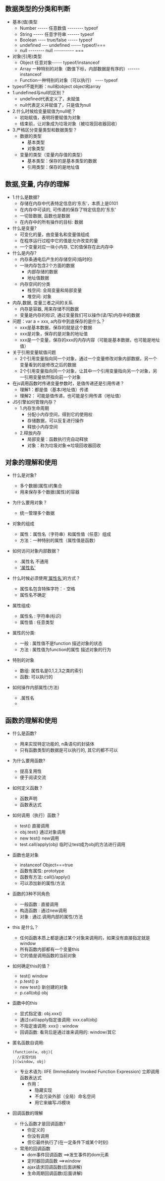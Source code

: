 ## 数据类型的分类和判断
* 基本(值)类型
  * Number ----- 任意数值 -------- typeof
  * String ----- 任意字符串 ------ typeof
  * Boolean ---- true/false ----- typeof
  * undefined --- undefined ----- typeof/===
  * null -------- null ---------- ===
* 对象(引用)类型
  * Object 任意对象----- typeof/instanceof 
  * Array 一种特别的对象（数值下标，内部数据是有序的）------ instanceof
  * Function一种特别的对象（可以执行） ---- typeof
* typeof不能判断：null和object  object和array
* 1.undefined与null的区别？
  * undefined代表定义了，未赋值
  * null代表定义并赋值了，只是值为null
* 2.什么时候给变量赋值为null呢？
  * 初始赋值，表明将要赋值为对象
  * 结束前，让对象成为垃圾对象（被垃圾回收器回收）
* 3.严格区分变量类型和数据类型？
  * 数据的类型
    * 基本类型
    * 对象类型
  * 变量的类型（变量内存值的类型）
    * 基本类型：保存的是基本类型的数据
    * 引用类型：保存的是地址值

## 数据,变量, 内存的理解
* 1.什么是数据?
  * 存储在内存中代表特定信息的‘东东‘，本质上是0101
  * 在内存中可读的, 可传递的保存了特定信息的'东东'
  * 一切皆数据, 函数也是数据
  * 在内存中的所有操作的目标: 数据
* 什么是变量?
  * 可变化的量，由变量名和变量值组成
  * 在程序运行过程中它的值是允许改变的量
  * 一个变量对应一块小内存, 它的值保存在此内存中  
* 什么是内存?
  * 内存条通电后产生的存储空间(临时的)
  * 一块内存包含2个方面的数据
    * 内部存储的数据
    * 地址值数据
  * 内存空间的分类
    * 栈空间: 全局变量和局部变量
    * 堆空间: 对象 
* 内存,数据, 变量三者之间的关系
  * 内存是容器, 用来存储不同数据
  * 变量是内存的标识, 通过变量我们可以操作(读/写)内存中的数据  
* 问题：var a =  xxx,  a内存中到底保存的是什么？
  * xxx是基本数据，保存的就是这个数据
  * xxx是对象，保存的是对象的地址值
  * xxx是一个变量，保存的xxx的内存内容（可能是基本数据，也可能是地址值）
* 关于引用变量赋值问题
  * 2个引用变量指向同一个对象，通过一个变量修改对象内部数据，另一个变量看到的是修改之后的数据
  * 2个引用变量指向同一个对象，让其中一个引用变量指向另一个对象，另一引用变量依然指向前一个对象
* 在js调用函数时传递变量参数时，是值传递还是引用传递？
  * 理解1：都是值（基本/地址值）传递
  * 理解2： 可能是值传递，也可能是引用传递（地址值）
* JS引擎如何管理内存？
  * 1.内存生命周期
    * 分配小内存空间，得到它的使用权
    * 存储数据，可以反复进行操作
    * 释放小内存空间
  * 2.释放内存
    * 局部变量：函数执行完自动释放
    * 对象：称为垃圾对象=>垃圾回收器回收
## 对象的理解和使用
* 什么是对象?
  * 多个数据(属性)的集合
  * 用来保存多个数据(属性)的容器
  
* 为什么要用对象？

  * 统一管理多个数据

* 对象的组成

  * 属性：属性名（字符串）和属性值（任意）组成
  * 方法：一种特别的属性（属性值是函数）

* 如何访问对象内部数据？

  * .属性名  不通用
  * ['属性名']  

* 什么时候必须使用['属性名']的方式？

  * 属性名包含特殊字符：- 空格
  * 属性名不确定

* 属性组成:
  * 属性名 : 字符串(标识)
  * 属性值 : 任意类型
  
* 属性的分类:
  * 一般 : 属性值不是function  描述对象的状态
  * 方法 : 属性值为function的属性  描述对象的行为
  
* 特别的对象
  * 数组: 属性名是0,1,2,3之类的索引
  * 函数: 可以执行的
  
* 如何操作内部属性(方法)
  * .属性名
  * ['属性名']: 属性名有特殊字符/属性名是一个变量
  

## 函数的理解和使用
* 什么是函数?
  * 用来实现特定功能的, n条语句的封装体
  * 只有函数类型的数据是可以执行的, 其它的都不可以
  
* 为什么要用函数?
  * 提高复用性
  * 便于阅读交流
  
* 如何定义函数？

  * 函数声明
  * 函数表达式

* 如何调用（执行）函数？

  * test()  直接调用
  * obj.test() 通过对象调用
  * new test()  new调用
  * test.call/apply(obj) 临时让test成为obj的方法进行调用

* 函数也是对象
  * instanceof Object===true
  * 函数有属性: prototype
  * 函数有方法: call()/apply()
  * 可以添加新的属性/方法
  
* 函数的3种不同角色
  * 一般函数 : 直接调用
  * 构造函数 : 通过new调用
  * 对象 : 通过.调用内部的属性/方法
  
* this 是什么？

  * 任何函数本质上都是通过某个对象来调用的，如果没有直接指定就是window
  * 所有函数内部都有一个变量this
  * 它的值是调用函数的当前对象

* 如何确定this的值？

  * test()  window
  * p.test()  p
  * new test()  新创建的对象
  * p.call(obj)  obj

* 函数中的this
  * 显式指定谁: obj.xxx()
  * 通过call/apply指定谁调用: xxx.call(obj)
  * 不指定谁调用: xxx()  : window
  * 回调函数: 看背后是通过谁来调用的: window/其它
  
* 匿名函数自调用:
  ```
  (function(w, obj){
    //实现代码
  })(window, obj)
  ```
  * 专业术语为: IIFE (Immediately Invoked Function Expression) 立即调用函数表达式
    * 作用：
      * 隐藏实现
      * 不会污染外部（全局）命名空间
      * 用它来编写JS模块 						  
  
* 回调函数的理解
  * 什么函数才是回调函数?
    * 你定义的
    * 你没有调用
    * 但它最终执行了(在一定条件下或某个时刻)
  * 常用的回调函数
    * dom事件回调函数   ==>发生事件的dom元素
    * 定时器回调函数   ==>window
    * ajax请求回调函数(后面讲解)
    * 生命周期回调函数(后面讲解)
  